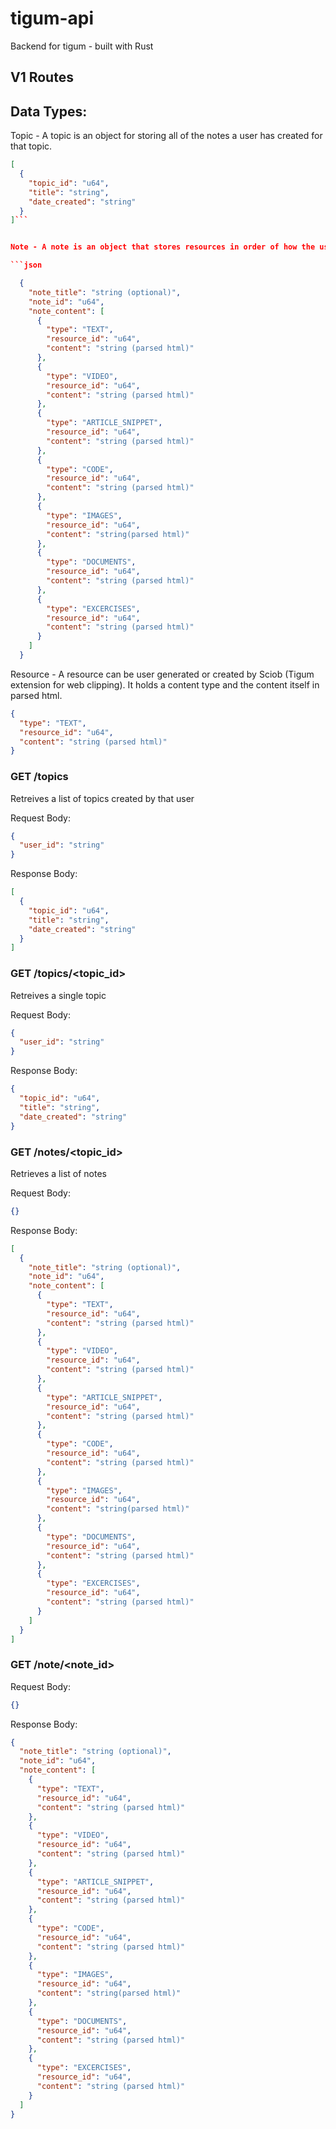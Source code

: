 # tigum-api

Backend for tigum - built with Rust

## V1 Routes

## Data Types:

Topic - A topic is an object for storing all of the notes a user has created for that topic.

````json
[
  {
    "topic_id": "u64",
    "title": "string",
    "date_created": "string"
  }
]```


Note - A note is an object that stores resources in order of how the user has created or updated them.

```json

  {
    "note_title": "string (optional)",
    "note_id": "u64",
    "note_content": [
      {
        "type": "TEXT",
        "resource_id": "u64",
        "content": "string (parsed html)"
      },
      {
        "type": "VIDEO",
        "resource_id": "u64",
        "content": "string (parsed html)"
      },
      {
        "type": "ARTICLE_SNIPPET",
        "resource_id": "u64",
        "content": "string (parsed html)"
      },
      {
        "type": "CODE",
        "resource_id": "u64",
        "content": "string (parsed html)"
      },
      {
        "type": "IMAGES",
        "resource_id": "u64",
        "content": "string(parsed html)"
      },
      {
        "type": "DOCUMENTS",
        "resource_id": "u64",
        "content": "string (parsed html)"
      },
      {
        "type": "EXCERCISES",
        "resource_id": "u64",
        "content": "string (parsed html)"
      }
    ]
  }

````

Resource - A resource can be user generated or created by Sciob (Tigum extension for web clipping). It holds a content type and the content itself in parsed html.

```json
{
  "type": "TEXT",
  "resource_id": "u64",
  "content": "string (parsed html)"
}
```

### GET /topics

Retreives a list of topics created by that user

Request Body:

```json
{
  "user_id": "string"
}
```

Response Body:

```json
[
  {
    "topic_id": "u64",
    "title": "string",
    "date_created": "string"
  }
]
```

### GET /topics/<topic_id>

Retreives a single topic

Request Body:

```json
{
  "user_id": "string"
}
```

Response Body:

```json
{
  "topic_id": "u64",
  "title": "string",
  "date_created": "string"
}
```

### GET /notes/<topic_id>

Retrieves a list of notes

Request Body:

```json
{}
```

Response Body:

```json
[
  {
    "note_title": "string (optional)",
    "note_id": "u64",
    "note_content": [
      {
        "type": "TEXT",
        "resource_id": "u64",
        "content": "string (parsed html)"
      },
      {
        "type": "VIDEO",
        "resource_id": "u64",
        "content": "string (parsed html)"
      },
      {
        "type": "ARTICLE_SNIPPET",
        "resource_id": "u64",
        "content": "string (parsed html)"
      },
      {
        "type": "CODE",
        "resource_id": "u64",
        "content": "string (parsed html)"
      },
      {
        "type": "IMAGES",
        "resource_id": "u64",
        "content": "string(parsed html)"
      },
      {
        "type": "DOCUMENTS",
        "resource_id": "u64",
        "content": "string (parsed html)"
      },
      {
        "type": "EXCERCISES",
        "resource_id": "u64",
        "content": "string (parsed html)"
      }
    ]
  }
]
```

### GET /note/<note_id>

Request Body:

```json
{}
```

Response Body:

```json
{
  "note_title": "string (optional)",
  "note_id": "u64",
  "note_content": [
    {
      "type": "TEXT",
      "resource_id": "u64",
      "content": "string (parsed html)"
    },
    {
      "type": "VIDEO",
      "resource_id": "u64",
      "content": "string (parsed html)"
    },
    {
      "type": "ARTICLE_SNIPPET",
      "resource_id": "u64",
      "content": "string (parsed html)"
    },
    {
      "type": "CODE",
      "resource_id": "u64",
      "content": "string (parsed html)"
    },
    {
      "type": "IMAGES",
      "resource_id": "u64",
      "content": "string(parsed html)"
    },
    {
      "type": "DOCUMENTS",
      "resource_id": "u64",
      "content": "string (parsed html)"
    },
    {
      "type": "EXCERCISES",
      "resource_id": "u64",
      "content": "string (parsed html)"
    }
  ]
}
```
